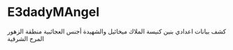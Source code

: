 # E3dadyMAngel
كشف بيانات اعدادي بنين كنيسة الملاك ميخائيل والشهيدة أجنس العجائبية منطقة الزهور المرج الشرقية

